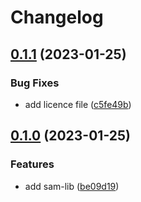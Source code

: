 # Changelog

## [0.1.1](https://github.com/flovogt/test-lib-rp/compare/sam-lib-v0.1.0...sam-lib-v0.1.1) (2023-01-25)


### Bug Fixes

* add licence file ([c5fe49b](https://github.com/flovogt/test-lib-rp/commit/c5fe49b8c47a3371ca3e240df577c83fd7e7b52d))

## [0.1.0](https://github.com/flovogt/test-lib-rp/compare/sam-lib-v0.0.1...sam-lib-v0.1.0) (2023-01-25)


### Features

* add sam-lib ([be09d19](https://github.com/flovogt/test-lib-rp/commit/be09d193009864ea118e146a3d9979a490589cbc))
